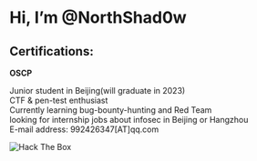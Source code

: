 # Hi, I’m @NorthShad0w
## Certifications:
**OSCP**

Junior student in Beijing(will graduate in 2023)  
CTF & pen-test enthusiast  
Currently learning bug-bounty-hunting and Red Team  
looking for internship jobs about infosec in Beijing or Hangzhou  
E-mail address: 992426347[AT]qq.com  

![Hack The Box](http://www.hackthebox.eu/badge/image/444941)
